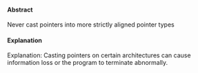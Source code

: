 #### Abstract
Never cast pointers into more strictly aligned pointer types

#### Explanation
Explanation: Casting pointers on certain architectures can cause information loss or the program to terminate abnormally.
